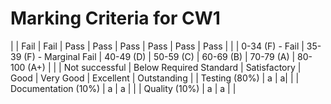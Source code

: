 


# Marking Criteria for CW1 

|  | Fail | Fail | Pass | Pass | Pass | Pass | Pass | Pass |
|  | 0-34 (F) - Fail | 35-39 (F) - Marginal Fail | 40-49 (D) | 50-59 (C) | 60-69 (B) | 70-79 (A) | 80-100 (A+) |
|  | Not successful | Below Required Standard | Satisfactory | Good | Very Good | Excellent | Outstanding |
| Testing (80%) | a | a| | 
| Documentation (10%) | a | a | | 
| Quality (10%) | a | a | | 